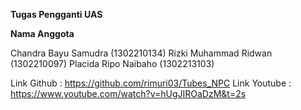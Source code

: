 **Tugas Pengganti UAS**

**Nama Anggota**

Chandra Bayu Samudra (1302210134)
Rizki Muhammad Ridwan (1302210097)
Placida Ripo Naibaho (1302213103)


Link Github : https://github.com/rimuri03/Tubes_NPC
Link Youtube : https://www.youtube.com/watch?v=hUgJIROaDzM&t=2s

